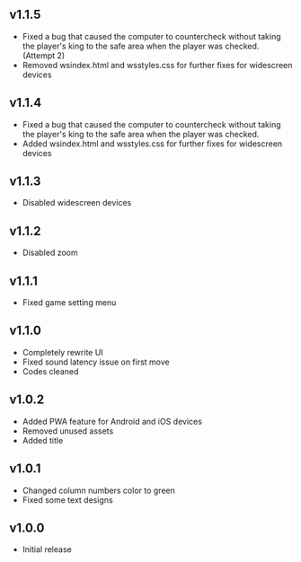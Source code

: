 ## v1.1.5
- Fixed a bug that caused the computer to countercheck without taking the player's king to the safe area when the player was checked. (Attempt 2)  
- Removed wsindex.html and wsstyles.css for further fixes for widescreen devices  
  
## v1.1.4
- Fixed a bug that caused the computer to countercheck without taking the player's king to the safe area when the player was checked.  
- Added wsindex.html and wsstyles.css for further fixes for widescreen devices  
  
## v1.1.3
- Disabled widescreen devices

## v1.1.2
- Disabled zoom

## v1.1.1
- Fixed game setting menu

## v1.1.0
- Completely rewrite UI
- Fixed sound latency issue on first move
- Codes cleaned

## v1.0.2
- Added PWA feature for Android and iOS devices
- Removed unused assets
- Added title

## v1.0.1
- Changed column numbers color to green
- Fixed some text designs

## v1.0.0
- Initial release
